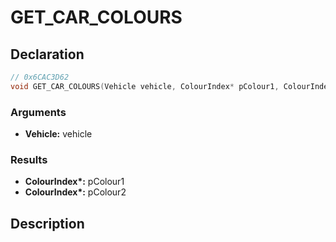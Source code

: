 # GET_CAR_COLOURS

## Declaration
```cpp
// 0x6CAC3D62
void GET_CAR_COLOURS(Vehicle vehicle, ColourIndex* pColour1, ColourIndex* pColour2);
```

### Arguments
- **Vehicle:** vehicle

### Results
- **ColourIndex\*:** pColour1
- **ColourIndex\*:** pColour2

## Description
